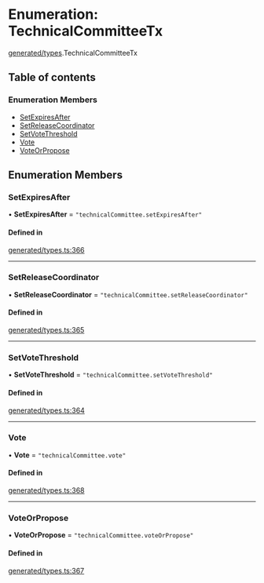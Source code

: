 # Enumeration: TechnicalCommitteeTx

[generated/types](../wiki/generated.types).TechnicalCommitteeTx

## Table of contents

### Enumeration Members

- [SetExpiresAfter](../wiki/generated.types.TechnicalCommitteeTx#setexpiresafter)
- [SetReleaseCoordinator](../wiki/generated.types.TechnicalCommitteeTx#setreleasecoordinator)
- [SetVoteThreshold](../wiki/generated.types.TechnicalCommitteeTx#setvotethreshold)
- [Vote](../wiki/generated.types.TechnicalCommitteeTx#vote)
- [VoteOrPropose](../wiki/generated.types.TechnicalCommitteeTx#voteorpropose)

## Enumeration Members

### SetExpiresAfter

• **SetExpiresAfter** = ``"technicalCommittee.setExpiresAfter"``

#### Defined in

[generated/types.ts:366](https://github.com/PolymeshAssociation/polymesh-sdk/blob/079537ad/src/generated/types.ts#L366)

___

### SetReleaseCoordinator

• **SetReleaseCoordinator** = ``"technicalCommittee.setReleaseCoordinator"``

#### Defined in

[generated/types.ts:365](https://github.com/PolymeshAssociation/polymesh-sdk/blob/079537ad/src/generated/types.ts#L365)

___

### SetVoteThreshold

• **SetVoteThreshold** = ``"technicalCommittee.setVoteThreshold"``

#### Defined in

[generated/types.ts:364](https://github.com/PolymeshAssociation/polymesh-sdk/blob/079537ad/src/generated/types.ts#L364)

___

### Vote

• **Vote** = ``"technicalCommittee.vote"``

#### Defined in

[generated/types.ts:368](https://github.com/PolymeshAssociation/polymesh-sdk/blob/079537ad/src/generated/types.ts#L368)

___

### VoteOrPropose

• **VoteOrPropose** = ``"technicalCommittee.voteOrPropose"``

#### Defined in

[generated/types.ts:367](https://github.com/PolymeshAssociation/polymesh-sdk/blob/079537ad/src/generated/types.ts#L367)
